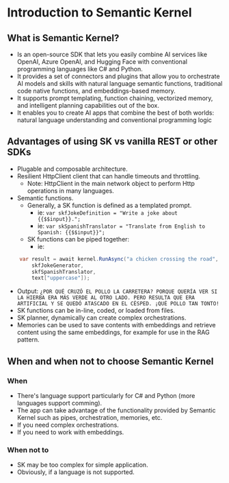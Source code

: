 # Introduction to Semantic Kernel

## What is Semantic Kernel?

- Is an open-source SDK that lets you easily combine AI services like OpenAI, Azure OpenAI, and Hugging Face with conventional programming languages like C# and Python.
- It provides a set of connectors and plugins that allow you to orchestrate AI models and skills with natural language semantic functions, traditional code native functions, and embeddings-based memory.
- It supports prompt templating, function chaining, vectorized memory, and intelligent planning capabilities out of the box.
- It enables you to create AI apps that combine the best of both worlds: natural language understanding and conventional programming logic

## Advantages of using SK vs vanilla REST or other SDKs

- Plugable and composable architecture.
- Resilient HttpClient client that can handle timeouts and throttling.
  - Note: HttpClient in the main network object to perform Http operations in many languages.
- Semantic functions.
  - Generally, a SK function is defined as a templated prompt.
    - ie: `var skfJokeDefinition = "Write a joke about {{$$input}}.";`
    - ie: `var skSpanishTranslator = "Translate from English to Spanish: {{$$input}}";`
  - SK functions can be piped together:
    - ie: 
```c#
    var result = await kernel.RunAsync("a chicken crossing the road",
        skfJokeGenerator,
        skfSpanishTranslator,
        text["uppercase"]);
```
- Output: `¿POR QUÉ CRUZÓ EL POLLO LA CARRETERA? PORQUE QUERÍA VER SI LA HIERBA ERA MÁS VERDE AL OTRO LADO. PERO RESULTA QUE ERA ARTIFICIAL Y SE QUEDÓ ATASCADO EN EL CÉSPED. ¡QUÉ POLLO TAN TONTO!`
- SK functions can be in-line, coded, or loaded from files.
- SK planner, dynamically can create complex orchestrations.
- Memories can be used to save contents with embeddings and retrieve content using the same embeddings, for example for use in the RAG pattern.

## When and when not to choose Semantic Kernel

### When

- There's language support particularly for C# and Python (more languages support comming).
- The app can take advantage of the functionality provided by Semantic Kernel such as pipes, orchestration, memories, etc.
- If you need complex orchestrations.
- If you need to work with embeddings.

### When not to

- SK may be too complex for simple application.
- Obviously, if a language is not supported.
